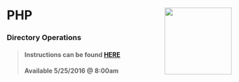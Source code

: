 # PHP <img align="right" src="https://github.com/Learning-Fuze/prototypes_fi_part2/blob/assets/assets/images/logos/LF_LOGO.png?raw=true" width="150">
### Directory Operations

>#### Instructions can be found <a href="http://learning-fuze.github.io/prototypes_fi_part2/#/PHP-Directory-Operations" target="_blank">HERE</a>
>#### Available 5/25/2016 @ 8:00am